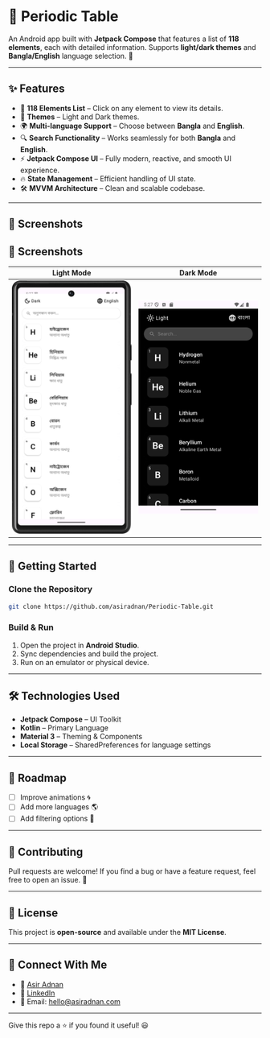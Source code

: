 # 📱 Periodic Table

An Android app built with **Jetpack Compose** that features a list of **118 elements**, each with detailed information. Supports **light/dark themes** and **Bangla/English** language selection. 🚀

---

## ✨ Features

- 📜 **118 Elements List** – Click on any element to view its details.
- 🎨 **Themes** – Light and Dark themes.
- 🌍 **Multi-language Support** – Choose between **Bangla** and **English**.
- 🔍 **Search Functionality** – Works seamlessly for both **Bangla** and **English**.
- ⚡ **Jetpack Compose UI** – Fully modern, reactive, and smooth UI experience.
- 🔥 **State Management** – Efficient handling of UI state.
- 🛠 **MVVM Architecture** – Clean and scalable codebase.

---

## 📸 Screenshots

## 📸 Screenshots

| Light Mode | Dark Mode |
|------------|-----------|
| <img src="Screenshots/Screenshot_20250221_172803.png" width="300"/> | <img src="Screenshots/Screenshot_20250221_172739.png" width="300"/> |


---

## 🚀 Getting Started

### Clone the Repository
```sh
git clone https://github.com/asiradnan/Periodic-Table.git
```

### Build & Run
1. Open the project in **Android Studio**.
2. Sync dependencies and build the project.
3. Run on an emulator or physical device.

---

## 🛠 Technologies Used
- **Jetpack Compose** – UI Toolkit
- **Kotlin** – Primary Language
- **Material 3** – Theming & Components
- **Local Storage** – SharedPreferences for language settings

---

## 📌 Roadmap
- [ ] Improve animations 🌀
- [ ] Add more languages 🌎
- [ ] Add filtering options 🔽

---

## 🤝 Contributing
Pull requests are welcome! If you find a bug or have a feature request, feel free to open an issue. 🙌

---

## 📄 License
This project is **open-source** and available under the **MIT License**.

---

## 💬 Connect With Me
- 💼 [Asir Adnan](https://asiradnan.com)
- 🔗 [LinkedIn](https://linkedin.com/in/asiradnan)
- 📧 Email: hello@asiradnan.com

---

Give this repo a ⭐ if you found it useful! 😃
